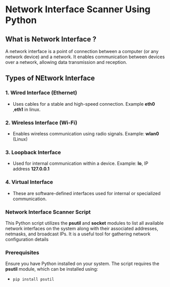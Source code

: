 # Network Interface Scanner Using Python 

## What is Network Interface ?

A network interface is a point of connection between a computer (or any network device) and a network. It enables communication between devices over a network, allowing data transmission and reception.

## Types of NEtwork Interface 
  ### 1. Wired Interface (Ethernet)
  - Uses cables for a stable and high-speed connection. Example **eth0** ,**eth1** in linux.
     
  ### 2. Wireless Interface (Wi-Fi)
  - Enables wireless communication using radio signals. Example: **wlan0** (Linux)
    
  ### 3. Loopback Interface
  - Used for internal communication within a device. Example: **lo**, IP address **127.0.0.1**
    
  ### 4. Virtual Interface
  - These are software-defined interfaces used for internal or specialized communication.

### Network Interface Scanner Script

This Python script utilizes the **psutil** and **socket** modules to list all available network interfaces on the system along with their associated addresses, netmasks, and broadcast IPs. It is a useful tool for gathering network configuration details

### Prerequisites 
Ensure you have Python installed on your system. The script requires the **psutil** module, which can be installed using:
- ```bash
  pip install psutil
  ```
